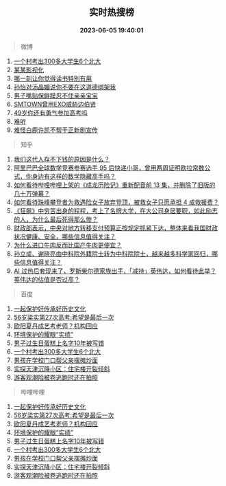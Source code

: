 <div align="center"><h2>实时热搜榜</h2><h4>2023-06-05 19:40:01</h4></div>

> 微博  

1. [一个村考出300多大学生6个北大](https://s.weibo.com/weibo?q=%23%E4%B8%80%E4%B8%AA%E6%9D%91%E8%80%83%E5%87%BA300%E5%A4%9A%E5%A4%A7%E5%AD%A6%E7%94%9F6%E4%B8%AA%E5%8C%97%E5%A4%A7%23&t=31&band_rank=1&Refer=top)<br />
2. [某某影视化](https://s.weibo.com/weibo?q=%E6%9F%90%E6%9F%90%E5%BD%B1%E8%A7%86%E5%8C%96&t=31&band_rank=2&Refer=top)<br />
3. [哪一刻让你觉得读书特别有用](https://s.weibo.com/weibo?q=%23%E5%93%AA%E4%B8%80%E5%88%BB%E8%AE%A9%E4%BD%A0%E8%A7%89%E5%BE%97%E8%AF%BB%E4%B9%A6%E7%89%B9%E5%88%AB%E6%9C%89%E7%94%A8%23&t=31&band_rank=3&Refer=top)<br />
4. [孙怡对汤晶媚说你不要在这道德绑架我](https://s.weibo.com/weibo?q=%23%E5%AD%99%E6%80%A1%E5%AF%B9%E6%B1%A4%E6%99%B6%E5%AA%9A%E8%AF%B4%E4%BD%A0%E4%B8%8D%E8%A6%81%E5%9C%A8%E8%BF%99%E9%81%93%E5%BE%B7%E7%BB%91%E6%9E%B6%E6%88%91%23&t=31&band_rank=4&Refer=top)<br />
5. [男子嘴贴保鲜膜忍不住亲亲宝宝](https://s.weibo.com/weibo?q=%23%E7%94%B7%E5%AD%90%E5%98%B4%E8%B4%B4%E4%BF%9D%E9%B2%9C%E8%86%9C%E5%BF%8D%E4%B8%8D%E4%BD%8F%E4%BA%B2%E4%BA%B2%E5%AE%9D%E5%AE%9D%23&t=31&band_rank=5&Refer=top)<br />
6. [SMTOWN曾用EXO威胁边伯贤](https://s.weibo.com/weibo?q=%23SMTOWN%E6%9B%BE%E7%94%A8EXO%E5%A8%81%E8%83%81%E8%BE%B9%E4%BC%AF%E8%B4%A4%23&t=31&band_rank=6&Refer=top)<br />
7. [49岁你还有勇气参加高考吗](https://s.weibo.com/weibo?q=%2349%E5%B2%81%E4%BD%A0%E8%BF%98%E6%9C%89%E5%8B%87%E6%B0%94%E5%8F%82%E5%8A%A0%E9%AB%98%E8%80%83%E5%90%97%23&t=31&band_rank=7&Refer=top)<br />
8. [难听](https://s.weibo.com/weibo?q=%E9%9A%BE%E5%90%AC&t=31&band_rank=8&Refer=top)<br />
9. [难怪白鹿许凯不帮于正新剧宣传](https://s.weibo.com/weibo?q=%23%E9%9A%BE%E6%80%AA%E7%99%BD%E9%B9%BF%E8%AE%B8%E5%87%AF%E4%B8%8D%E5%B8%AE%E4%BA%8E%E6%AD%A3%E6%96%B0%E5%89%A7%E5%AE%A3%E4%BC%A0%23&t=31&band_rank=9&Refer=top)<br />

> 知乎  

1. [我们这代人存不下钱的原因是什么？](https://www.zhihu.com/question/603826642)<br />
2. [阿里巴巴全球数学竞赛参赛选手 95 后快递小哥，曾用两周证明欧拉常数公式，你身边有这样的数学隐藏高手吗？](https://www.zhihu.com/question/604783697)<br />
3. [如何看待哔哩哔哩上架的《成龙历险记》重新配音前 13 集，并删除了旧版的几十万弹幕？](https://www.zhihu.com/question/604251906)<br />
4. [如何看待珠峰攀登者为救遇险女子放弃登顶，被救女子只愿承担 4 成救援费？](https://www.zhihu.com/question/604842993)<br />
5. [《狂飙》中穷苦出身的程程，考上了名牌大学，在大公司身居要职，如此励志的人，为什么最后死得那么惨？](https://www.zhihu.com/question/604132619)<br />
6. [财政部表示，中央对地方转移支付预算正按规定抓紧下达，整体来看我国财政状况健康、安全，哪些信息值得关注？](https://www.zhihu.com/question/604877884)<br />
7. [为什么进口牛肉反而比国产牛肉更便宜？](https://www.zhihu.com/question/600043391)<br />
8. [孙立成、谢晓亮由中科院外籍院士转为中科院院士，越来越多科学家回归，哪些信息值得关注？](https://www.zhihu.com/question/604569330)<br />
9. [AI 过热后套现来了，罗斯柴尔德家族出手，「减持」英伟达，如何看待此举？英伟达的估值是否过高？](https://www.zhihu.com/question/604832745)<br />

> 百度  

1. [一起保护好传承好历史文化](https://www.baidu.com/s?wd=%E4%B8%80%E8%B5%B7%E4%BF%9D%E6%8A%A4%E5%A5%BD%E4%BC%A0%E6%89%BF%E5%A5%BD%E5%8E%86%E5%8F%B2%E6%96%87%E5%8C%96&sa=fyb_news&rsv_dl=fyb_news)<br />
2. [56岁梁实第27次高考:希望是最后一次](https://www.baidu.com/s?wd=56%E5%B2%81%E6%A2%81%E5%AE%9E%E7%AC%AC27%E6%AC%A1%E9%AB%98%E8%80%83%3A%E5%B8%8C%E6%9C%9B%E6%98%AF%E6%9C%80%E5%90%8E%E4%B8%80%E6%AC%A1&sa=fyb_news&rsv_dl=fyb_news)<br />
3. [欧阳夏丹成艺考老师？机构回应](https://www.baidu.com/s?wd=%E6%AC%A7%E9%98%B3%E5%A4%8F%E4%B8%B9%E6%88%90%E8%89%BA%E8%80%83%E8%80%81%E5%B8%88%EF%BC%9F%E6%9C%BA%E6%9E%84%E5%9B%9E%E5%BA%94&sa=fyb_news&rsv_dl=fyb_news)<br />
4. [环境保护的耀眼“实绩”](https://www.baidu.com/s?wd=%E7%8E%AF%E5%A2%83%E4%BF%9D%E6%8A%A4%E7%9A%84%E8%80%80%E7%9C%BC%E2%80%9C%E5%AE%9E%E7%BB%A9%E2%80%9D&sa=fyb_news&rsv_dl=fyb_news)<br />
5. [男子过生日蛋糕上名字10年被写错](https://www.baidu.com/s?wd=%E7%94%B7%E5%AD%90%E8%BF%87%E7%94%9F%E6%97%A5%E8%9B%8B%E7%B3%95%E4%B8%8A%E5%90%8D%E5%AD%9710%E5%B9%B4%E8%A2%AB%E5%86%99%E9%94%99&sa=fyb_news&rsv_dl=fyb_news)<br />
6. [一个村考出300多大学生6个北大](https://www.baidu.com/s?wd=%E4%B8%80%E4%B8%AA%E6%9D%91%E8%80%83%E5%87%BA300%E5%A4%9A%E5%A4%A7%E5%AD%A6%E7%94%9F6%E4%B8%AA%E5%8C%97%E5%A4%A7&sa=fyb_news&rsv_dl=fyb_news)<br />
7. [男孩在学校门口帮父亲摆摊炒面](https://www.baidu.com/s?wd=%E7%94%B7%E5%AD%A9%E5%9C%A8%E5%AD%A6%E6%A0%A1%E9%97%A8%E5%8F%A3%E5%B8%AE%E7%88%B6%E4%BA%B2%E6%91%86%E6%91%8A%E7%82%92%E9%9D%A2&sa=fyb_news&rsv_dl=fyb_news)<br />
8. [实探天津沉降小区：住宅楼开裂倾斜](https://www.baidu.com/s?wd=%E5%AE%9E%E6%8E%A2%E5%A4%A9%E6%B4%A5%E6%B2%89%E9%99%8D%E5%B0%8F%E5%8C%BA%EF%BC%9A%E4%BD%8F%E5%AE%85%E6%A5%BC%E5%BC%80%E8%A3%82%E5%80%BE%E6%96%9C&sa=fyb_news&rsv_dl=fyb_news)<br />
9. [游客观潮险被卷逃跑时还在拍照](https://www.baidu.com/s?wd=%E6%B8%B8%E5%AE%A2%E8%A7%82%E6%BD%AE%E9%99%A9%E8%A2%AB%E5%8D%B7%E9%80%83%E8%B7%91%E6%97%B6%E8%BF%98%E5%9C%A8%E6%8B%8D%E7%85%A7&sa=fyb_news&rsv_dl=fyb_news)<br />

> 哔哩哔哩  

1. [一起保护好传承好历史文化](https://www.baidu.com/s?wd=%E4%B8%80%E8%B5%B7%E4%BF%9D%E6%8A%A4%E5%A5%BD%E4%BC%A0%E6%89%BF%E5%A5%BD%E5%8E%86%E5%8F%B2%E6%96%87%E5%8C%96&sa=fyb_news&rsv_dl=fyb_news)<br />
2. [56岁梁实第27次高考:希望是最后一次](https://www.baidu.com/s?wd=56%E5%B2%81%E6%A2%81%E5%AE%9E%E7%AC%AC27%E6%AC%A1%E9%AB%98%E8%80%83%3A%E5%B8%8C%E6%9C%9B%E6%98%AF%E6%9C%80%E5%90%8E%E4%B8%80%E6%AC%A1&sa=fyb_news&rsv_dl=fyb_news)<br />
3. [欧阳夏丹成艺考老师？机构回应](https://www.baidu.com/s?wd=%E6%AC%A7%E9%98%B3%E5%A4%8F%E4%B8%B9%E6%88%90%E8%89%BA%E8%80%83%E8%80%81%E5%B8%88%EF%BC%9F%E6%9C%BA%E6%9E%84%E5%9B%9E%E5%BA%94&sa=fyb_news&rsv_dl=fyb_news)<br />
4. [环境保护的耀眼“实绩”](https://www.baidu.com/s?wd=%E7%8E%AF%E5%A2%83%E4%BF%9D%E6%8A%A4%E7%9A%84%E8%80%80%E7%9C%BC%E2%80%9C%E5%AE%9E%E7%BB%A9%E2%80%9D&sa=fyb_news&rsv_dl=fyb_news)<br />
5. [男子过生日蛋糕上名字10年被写错](https://www.baidu.com/s?wd=%E7%94%B7%E5%AD%90%E8%BF%87%E7%94%9F%E6%97%A5%E8%9B%8B%E7%B3%95%E4%B8%8A%E5%90%8D%E5%AD%9710%E5%B9%B4%E8%A2%AB%E5%86%99%E9%94%99&sa=fyb_news&rsv_dl=fyb_news)<br />
6. [一个村考出300多大学生6个北大](https://www.baidu.com/s?wd=%E4%B8%80%E4%B8%AA%E6%9D%91%E8%80%83%E5%87%BA300%E5%A4%9A%E5%A4%A7%E5%AD%A6%E7%94%9F6%E4%B8%AA%E5%8C%97%E5%A4%A7&sa=fyb_news&rsv_dl=fyb_news)<br />
7. [男孩在学校门口帮父亲摆摊炒面](https://www.baidu.com/s?wd=%E7%94%B7%E5%AD%A9%E5%9C%A8%E5%AD%A6%E6%A0%A1%E9%97%A8%E5%8F%A3%E5%B8%AE%E7%88%B6%E4%BA%B2%E6%91%86%E6%91%8A%E7%82%92%E9%9D%A2&sa=fyb_news&rsv_dl=fyb_news)<br />
8. [实探天津沉降小区：住宅楼开裂倾斜](https://www.baidu.com/s?wd=%E5%AE%9E%E6%8E%A2%E5%A4%A9%E6%B4%A5%E6%B2%89%E9%99%8D%E5%B0%8F%E5%8C%BA%EF%BC%9A%E4%BD%8F%E5%AE%85%E6%A5%BC%E5%BC%80%E8%A3%82%E5%80%BE%E6%96%9C&sa=fyb_news&rsv_dl=fyb_news)<br />
9. [游客观潮险被卷逃跑时还在拍照](https://www.baidu.com/s?wd=%E6%B8%B8%E5%AE%A2%E8%A7%82%E6%BD%AE%E9%99%A9%E8%A2%AB%E5%8D%B7%E9%80%83%E8%B7%91%E6%97%B6%E8%BF%98%E5%9C%A8%E6%8B%8D%E7%85%A7&sa=fyb_news&rsv_dl=fyb_news)<br />
